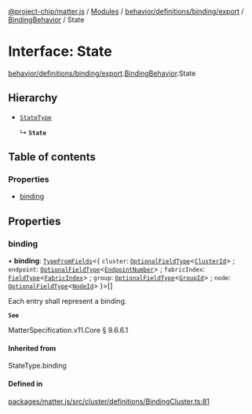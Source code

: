 [@project-chip/matter.js](../README.md) / [Modules](../modules.md) / [behavior/definitions/binding/export](../modules/behavior_definitions_binding_export.md) / [BindingBehavior](../modules/behavior_definitions_binding_export.BindingBehavior.md) / State

# Interface: State

[behavior/definitions/binding/export](../modules/behavior_definitions_binding_export.md).[BindingBehavior](../modules/behavior_definitions_binding_export.BindingBehavior.md).State

## Hierarchy

- [`StateType`](../modules/behavior_definitions_binding_export._internal_.md#statetype)

  ↳ **`State`**

## Table of contents

### Properties

- [binding](behavior_definitions_binding_export.BindingBehavior.State.md#binding)

## Properties

### binding

• **binding**: [`TypeFromFields`](../modules/tlv_export.md#typefromfields)\<\{ `cluster`: [`OptionalFieldType`](tlv_export.OptionalFieldType.md)\<[`ClusterId`](../modules/datatype_export.md#clusterid)\> ; `endpoint`: [`OptionalFieldType`](tlv_export.OptionalFieldType.md)\<[`EndpointNumber`](../modules/datatype_export.md#endpointnumber)\> ; `fabricIndex`: [`FieldType`](tlv_export.FieldType.md)\<[`FabricIndex`](../modules/datatype_export.md#fabricindex)\> ; `group`: [`OptionalFieldType`](tlv_export.OptionalFieldType.md)\<[`GroupId`](../modules/datatype_export.md#groupid)\> ; `node`: [`OptionalFieldType`](tlv_export.OptionalFieldType.md)\<[`NodeId`](../modules/datatype_export.md#nodeid)\>  }\>[]

Each entry shall represent a binding.

**`See`**

MatterSpecification.v11.Core § 9.6.6.1

#### Inherited from

StateType.binding

#### Defined in

[packages/matter.js/src/cluster/definitions/BindingCluster.ts:81](https://github.com/project-chip/matter.js/blob/6d3b6a5d957d88a9231d6ecab4bb41f8133112be/packages/matter.js/src/cluster/definitions/BindingCluster.ts#L81)
